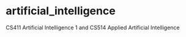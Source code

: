 # artificial_intelligence
CS411 Artificial Intelligence 1 and CS514 Applied Artificial Intelligence
